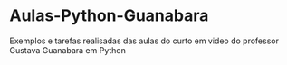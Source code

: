 # Aulas-Python-Guanabara
Exemplos e tarefas realisadas das aulas do curto em video do professor Gustava Guanabara em Python
